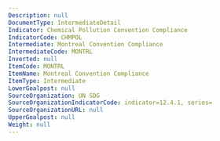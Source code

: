 ```yaml
---
Description: null
DocumentType: IntermediateDetail
Indicator: Chemical Pollution Convention Compliance
IndicatorCode: CHMPOL
Intermediate: Montreal Convention Compliance
IntermediateCode: MONTRL
Inverted: null
ItemCode: MONTRL
ItemName: Montreal Convention Compliance
ItemType: Intermediate
LowerGoalpost: null
SourceOrganization: UN SDG
SourceOrganizationIndicatorCode: indicator=12.4.1, series=
SourceOrganizationURL: null
UpperGoalpost: null
Weight: null
---
```


